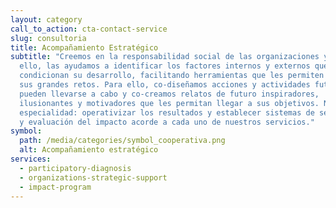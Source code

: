 ```yaml
---
layout: category
call_to_action: cta-contact-service
slug: consultoria
title: Acompañamiento Estratégico
subtitle: "Creemos en la responsabilidad social de las organizaciones y, por
  ello, las ayudamos a identificar los factores internos y externos que
  condicionan su desarrollo, facilitando herramientas que les permiten definir
  sus grandes retos. Para ello, co-diseñamos acciones y actividades futuras que
  pueden llevarse a cabo y co-creamos relatos de futuro inspiradores,
  ilusionantes y motivadores que les permitan llegar a sus objetivos. Nuestra
  especialidad: operativizar los resultados y establecer sistemas de seguimiento
  y evaluación del impacto acorde a cada uno de nuestros servicios."
symbol:
  path: /media/categories/symbol_cooperativa.png
  alt: Acompañamiento estratégico
services:
  - participatory-diagnosis
  - organizations-strategic-support
  - impact-program
---
```

